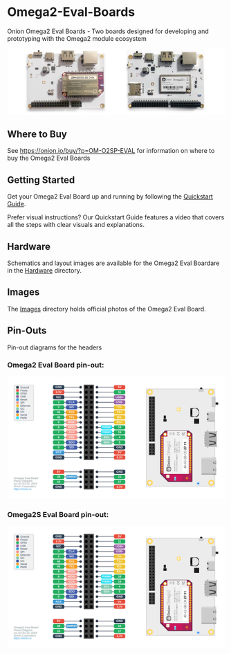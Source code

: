 # Omega2-Eval-Boards
Onion Omega2 Eval Boards - Two boards designed for developing and prototyping with the Omega2 module ecosystem

![Omega2 Eval Board beside Omega2S Eval Board](./Images/omega2-eval-boards-side-by-side.jpeg)

## Where to Buy

See https://onion.io/buy/?p=OM-O2SP-EVAL for information on where to buy the Omega2 Eval Boards

## Getting Started

Get your Omega2 Eval Board up and running by following the [Quickstart Guide](https://documentation.onioniot.com/quickstart/intro). 

Prefer visual instructions? Our Quickstart Guide features a video that covers all the steps with clear visuals and explanations.

## Hardware

Schematics and layout images are available for the Omega2 Eval Boardare in the [Hardware](./Hardware) directory.

## Images

The [Images](./Images) directory holds official photos of the Omega2 Eval Board.


## Pin-Outs

Pin-out diagrams for the headers

### Omega2 Eval Board pin-out:

![](./Images/omega2-eval-board-pinout.svg)

### Omega2S Eval Board pin-out:

![](./Images/omega2-eval-board-pinout.svg)